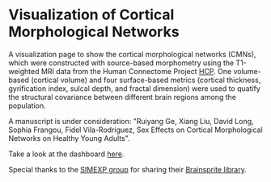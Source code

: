 # Visualization of Cortical Morphological Networks
A visualization page to show the cortical morphological networks (CMNs), which were constructed with source-based morphometry using the T1-weighted MRI data from the Human Connectome Project [HCP](http://www.humanconnectomeproject.org/). One volume-based (cortical volume) and four surface-based metrics (cortical thickness, gyrification index, sulcal depth, and fractal dimension) were used to quatify the structural covariance between different brain regions among the population. 

A manuscript is under consideration: "Ruiyang Ge, Xiang Liu, David Long, Sophia Frangou, Fidel Vila-Rodriguez, Sex Effects on Cortical Morphological Networks on Healthy Young Adults".

Take a look at the dashboard [here](http://ruiyangge.github.io/CMN_visualization/).

Special thanks to the [SIMEXP group](https://simexp.github.io/lab-website/) for sharing their [Brainsprite library](https://brainsprite.github.io/index.html).
